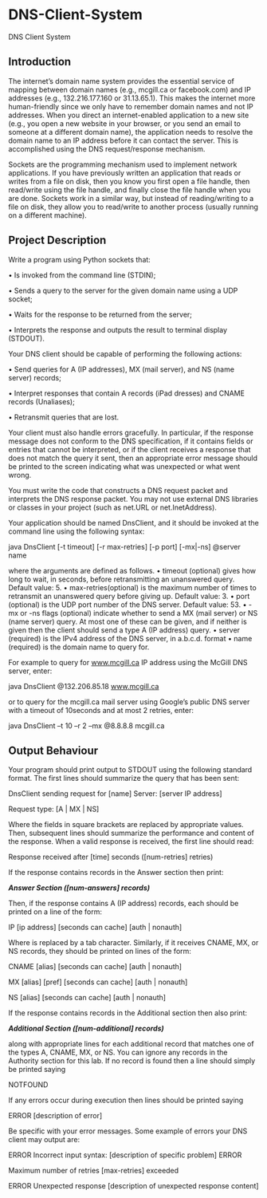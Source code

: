 # DNS-Client-System
DNS Client System

## Introduction
The internet’s domain name system provides the essential service of mapping between domain names (e.g., mcgill.ca or facebook.com) and IP addresses (e.g., 132.216.177.160 or 31.13.65.1). This makes the internet more human-friendly since we only have to remember domain names and not IP addresses.
When you direct an internet-enabled application to a new site (e.g., you open a new website in your browser, or you send an email to someone at a different domain name), the application needs to resolve the domain name to an IP address before it can contact the server. This is accomplished using the DNS request/response mechanism.

Sockets are the programming mechanism used to implement network applications. If you have previously written an application that reads or writes from a file on disk, then you know you first open a file handle, then read/write using the file handle, and finally close the file handle when you are done. Sockets work in a similar way, but instead of reading/writing to a file on disk, they allow you to read/write to another process (usually running on a different machine).

## Project Description
Write a program using Python sockets that:

• Is invoked from the command line (STDIN);

• Sends a query to the server for the given domain name using a UDP socket;

• Waits for the response to be returned from the server;

• Interprets the response and outputs the result to terminal display (STDOUT).

Your DNS client should be capable of performing the following actions:

• Send queries for A (IP addresses), MX (mail server), and NS (name server) records;

• Interpret responses that contain A records (iPad dresses) and CNAME records (Unaliases);

• Retransmit queries that are lost.

Your client must also handle errors gracefully. In particular, if the response message does not conform to the DNS specification, if it contains fields or entries that cannot be interpreted, or if the client receives a response that does not match the query it sent, then an appropriate error message should be printed to the screen indicating what was unexpected or what went wrong.

You must write the code that constructs a DNS request packet and interprets the DNS response packet. You may not use external DNS libraries or classes in your project (such as net.URL or net.InetAddress).

Your application should be named DnsClient, and it should be invoked at the command line using the following syntax:

java DnsClient [-t timeout] [-r max-retries] [-p port] [-mx|-ns] @server name

where the arguments are defined as follows.
• timeout (optional) gives how long to wait, in seconds, before retransmitting an
unanswered query. Default value: 5.
• max-retries(optional) is the maximum number of times to retransmit an
unanswered query before giving up. Default value: 3.
• port (optional) is the UDP port number of the DNS server. Default value: 53.
• -mx or -ns flags (optional) indicate whether to send a MX (mail server) or NS (name server)
query. At most one of these can be given, and if neither is given then the client should send a
type A (IP address) query.
• server (required) is the IPv4 address of the DNS server, in a.b.c.d. format
• name (required) is the domain name to query for.

For example to query for www.mcgill.ca IP address using the McGill DNS server, enter:

java DnsClient @132.206.85.18 www.mcgill.ca

or to query for the mcgill.ca mail server using Google’s public DNS server with a timeout of 10seconds and at most 2 retries, enter:

java DnsClient –t 10 –r 2 –mx @8.8.8.8 mcgill.ca

## Output Behaviour
Your program should print output to STDOUT using the following standard format. The first lines should summarize the query that has been sent:

DnsClient sending request for [name] Server: [server IP address]

Request type: [A | MX | NS]

Where the fields in square brackets are replaced by appropriate values. Then, subsequent lines should summarize the performance and content of the response. When a valid response is received, the first line should read:

Response received after [time] seconds ([num-retries] retries)

If the response contains records in the Answer section then print:

***Answer Section ([num-answers] records)***

Then, if the response contains A (IP address) records, each should be printed on a line of the form:

IP <tab> [ip address] <tab> [seconds can cache] <tab> [auth | nonauth]
  
Where <tab> is replaced by a tab character. Similarly, if it receives CNAME, MX, or NS records, they should be printed on lines of the form:
  
CNAME <tab> [alias] <tab> [seconds can cache] <tab> [auth | nonauth]
  
MX <tab> [alias] <tab> [pref] <tab> [seconds can cache] <tab> [auth | nonauth]
  
NS <tab> [alias] <tab> [seconds can cache] <tab> [auth | nonauth]
  
If the response contains records in the Additional section then also print:
  
***Additional Section ([num-additional] records)***
  
along with appropriate lines for each additional record that matches one of the types A, CNAME, MX, or NS. You can ignore any records in the Authority section for this lab.
If no record is found then a line should simply be printed saying
  
NOTFOUND
  
If any errors occur during execution then lines should be printed saying
  
ERROR <tab> [description of error]
  
Be specific with your error messages. Some example of errors your DNS client may output are:

ERROR <tab> Incorrect input syntax: [description of specific problem] ERROR <tab>
  
Maximum number of retries [max-retries] exceeded
  
  
ERROR <tab> Unexpected response [description of unexpected response content]


